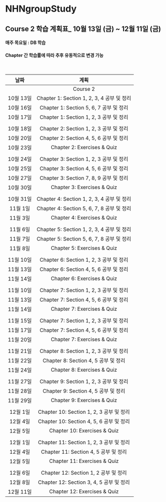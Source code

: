 # NHNgroupStudy

## Course 2 학습 계획표_ 10월 13일 (금) ~ 12월 11일 (금)  
#### 매주 목요일 : DB 학습
#### Chapter 간 학습률에 따라 추후 유동적으로 변경 가능 
<br/>

|날짜|계획|
|:---:|:---:|
||Course 2|
|10월 13일|Chapter 1: Section 1, 2, 3, 4 공부 및 정리|
|10월 16일|Chapter 1: Section 5, 6, 7 공부 및 정리|
|10월 17일|Chapter 1: Section 1, 2, 3 공부 및 정리|
|||
|10월 18일|Chapter 2: Section 1, 2, 3 공부 및 정리|
|10월 20일|Chapter 2: Section 4, 5, 6 공부 및 정리|
|10월 23일|Chapter 2: Exercises & Quiz|
|||
|10월 24일|Chapter 3: Section 1, 2, 3 공부 및 정리|
|10월 25일|Chapter 3: Section 4, 5, 6 공부 및 정리|
|10월 27일|Chapter 3: Section 7, 8, 9 공부 및 정리|
|10월 30일|Chapter 3: Exercises & Quiz|
|||
|10월 31일|Chapter 4: Section 1, 2, 3, 4 공부 및 정리|
|11월 1일|Chapter 4: Section 5, 6, 7, 8 공부 및 정리|
|11월 3일|Chapter 4: Exercises & Quiz|
|||
|11월 6일|Chapter 5: Section 1, 2, 3, 4 공부 및 정리|
|11월 7일|Chapter 5: Section 5, 6, 7, 8 공부 및 정리|
|11월 8일|Chapter 5: Exercises & Quiz|
|||
|11월 10일|Chapter 6: Section 1, 2, 3 공부 및 정리|
|11월 13일|Chapter 6: Section 4, 5, 6 공부 및 정리|
|11월 14일|Chapter 6: Exercises & Quiz|
|||
|11월 10일|Chapter 7: Section 1, 2, 3 공부 및 정리|
|11월 13일|Chapter 7: Section 4, 5, 6 공부 및 정리|
|11월 14일|Chapter 7: Exercises & Quiz|
|||
|11월 15일|Chapter 7: Section 1, 2, 3 공부 및 정리|
|11월 17일|Chapter 7: Section 4, 5, 6 공부 및 정리|
|11월 20일|Chapter 7: Exercises & Quiz|
|||
|11월 21일|Chapter 8: Section 1, 2, 3 공부 및 정리|
|11월 22일|Chapter 8: Section 4, 5 공부 및 정리|
|11월 24일|Chapter 8: Exercises & Quiz|
|||
|11월 27일|Chapter 9: Section 1, 2, 3 공부 및 정리|
|11월 28일|Chapter 9: Section 4, 5 공부 및 정리|
|11월 29일|Chapter 9: Exercises & Quiz|
|||
|12월 1일|Chapter 10: Section 1, 2, 3 공부 및 정리|
|12월 4일|Chapter 10: Section 4, 5, 6 공부 및 정리|
|12월 5일|Chapter 10: Exercises & Quiz|
|||
|12월 1일|Chapter 11: Section 1, 2, 3 공부 및 정리|
|12월 4일|Chapter 11: Section 4, 5 공부 및 정리|
|12월 5일|Chapter 11: Exercises & Quiz|
|||
|12월 6일|Chapter 12: Section 1, 2 공부 및 정리|
|12월 8일|Chapter 12: Section 3, 4, 5 공부 및 정리|
|12월 11일|Chapter 12: Exercises & Quiz|



